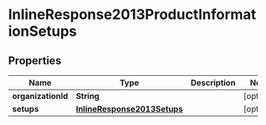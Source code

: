 
# InlineResponse2013ProductInformationSetups

## Properties
Name | Type | Description | Notes
------------ | ------------- | ------------- | -------------
**organizationId** | **String** |  |  [optional]
**setups** | [**InlineResponse2013Setups**](InlineResponse2013Setups.md) |  |  [optional]



